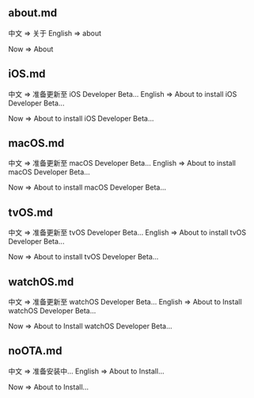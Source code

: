 ## about.md
中文 => 关于
English => about 

Now => About

## iOS.md
中文 => 准备更新至 iOS Developer Beta…
English => About to install iOS Developer Beta... 

Now => About to install iOS Developer Beta...

## macOS.md
中文 => 准备更新至 macOS Developer Beta…
English => About to install macOS Developer Beta...

Now => About to install macOS Developer Beta...

## tvOS.md
中文 => 准备更新至 tvOS Developer Beta...
English => About to install tvOS Developer Beta...

Now => About to install tvOS Developer Beta...

## watchOS.md
中文 => 准备更新至 watchOS Developer Beta…
English => About to Install watchOS Developer Beta...

Now => About to Install watchOS Developer Beta...

## noOTA.md
中文 => 准备安装中…
English => About to Install...

Now => About to Install...